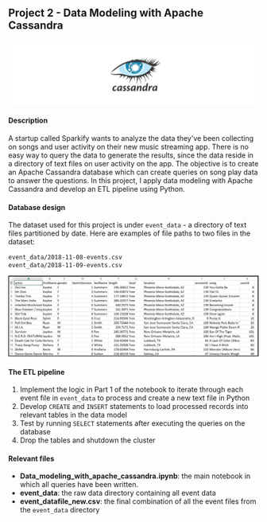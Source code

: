 ## Project 2 - Data Modeling with Apache Cassandra
![banner](image/cassandra.png)

#### Description
A startup called Sparkify wants to analyze the data they've been collecting on songs and user activity on their new music streaming app. There is no easy way to query the data to generate the results, since the data reside in a directory of text files on user activity on the app. The objective is to create an Apache Cassandra database which can create queries on song play data to answer the questions. In this project, I apply data modeling with Apache Cassandra and develop an ETL pipeline using Python.

#### Database design
The dataset used for this project is under ```event_data``` - a directory of text files partitioned by date. Here are examples of file paths to two files in the dataset:
```
event_data/2018-11-08-events.csv
event_data/2018-11-09-events.csv
```
![image](image/image_event_datafile_new.jpg)

#### The ETL pipeline
1. Implement the logic in Part 1 of the notebook to iterate through each event file in ```event_data``` to process and create a new text file in Python
2. Develop ```CREATE``` and ```INSERT``` statements to load processed records into relevant tables in the data model
3. Test by running ```SELECT``` statements after executing the queries on the database
4. Drop the tables and shutdown the cluster

#### Relevant files
- **Data_modeling_with_apache_cassandra.ipynb**: the main notebook in which all queries have been written.
- **event_data**: the raw data directory containing all event data
- **event_datafile_new.csv**: the final combination of all the event files from the ```event_data``` directory
